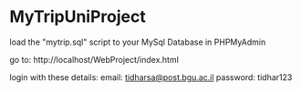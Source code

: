 # MyTripUniProject

load the "mytrip.sql" script to your MySql Database in PHPMyAdmin

go to:
 http://localhost/WebProject/index.html
 
 login with these details: 
 email:
 tidharsa@post.bgu.ac.il
 password:
 tidhar123
 
